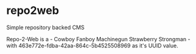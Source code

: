 # repo2web
Simple repository backed CMS

Repo-2-Web is a - Cowboy Fanboy Machinegun Strawberry Strongman - with 463e772e-fdba-42aa-864c-5b4525508969 as it's UUID value.
